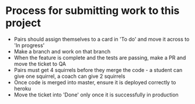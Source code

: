 # Process for submitting work to this project

* Pairs should assign themselves to a card in 'To do' and move it across to 'In progress'
* Make a branch and work on that branch
* When the feature is complete and the tests are passing, make a PR and move the ticket to QA
* Pairs must get 4 squirrels before they merge the code - a student can give one squirrel, a coach can give 2 squirrels
* Once code is merged into master, ensure it is deployed correctly to heroku
* Move the ticket into 'Done' only once it is successfully in production
